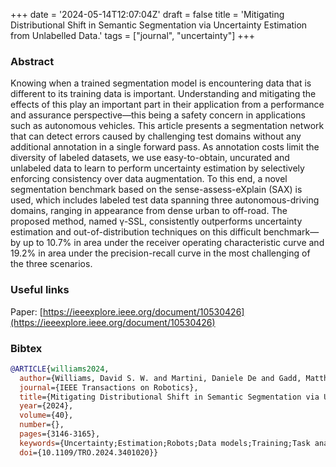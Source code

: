 +++
date = '2024-05-14T12:07:04Z'
draft = false
title = 'Mitigating Distributional Shift in Semantic Segmentation via Uncertainty Estimation from Unlabelled Data.'
tags = ["journal", "uncertainty"]
+++

### Abstract
Knowing when a trained segmentation model is encountering data that is different to its training data is important.
Understanding and mitigating the effects of this play an important part in their application from a performance and assurance perspective—this being a safety concern in applications such as autonomous vehicles.
This article presents a segmentation network that can detect errors caused by challenging test domains without any additional annotation in a single forward pass.
As annotation costs limit the diversity of labeled datasets, we use easy-to-obtain, uncurated and unlabeled data to learn to perform uncertainty estimation by selectively enforcing consistency over data augmentation.
To this end, a novel segmentation benchmark based on the sense-assess-eXplain (SAX) is used, which includes labeled test data spanning three autonomous-driving domains, ranging in appearance from dense urban to off-road.
The proposed method, named γ-SSL, consistently outperforms uncertainty estimation and out-of-distribution techniques on this difficult benchmark—by up to 10.7% in area under the receiver operating characteristic curve and 19.2% in area under the precision-recall curve in the most challenging of the three scenarios.

### Useful links
Paper: [https://ieeexplore.ieee.org/document/10530426](https://ieeexplore.ieee.org/document/10530426)

### Bibtex 

``` bibtex
@ARTICLE{williams2024,
  author={Williams, David S. W. and Martini, Daniele De and Gadd, Matthew and Newman, Paul},
  journal={IEEE Transactions on Robotics}, 
  title={Mitigating Distributional Shift in Semantic Segmentation via Uncertainty Estimation From Unlabeled Data}, 
  year={2024},
  volume={40},
  number={},
  pages={3146-3165},
  keywords={Uncertainty;Estimation;Robots;Data models;Training;Task analysis;Training data;Autonomous vehicle (AV) navigation;deep learning in robotics and automation;introspection;out-of-distribution (OoD) detection;performance assessment;semantic scene understanding;uncertainty estimation},
  doi={10.1109/TRO.2024.3401020}}
```
